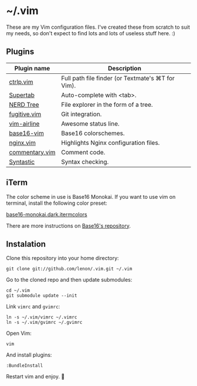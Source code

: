 # ~/.vim

These are my Vim configuration files. I've created these from scratch to suit
my needs, so don't expect to find lots and lots of useless stuff here. :)

## Plugins

| Plugin name         | Description                                       |
| ------------------- | ------------------------------------------------- |
| [ctrlp.vim][1]      | Full path file finder (or Textmate's ⌘T for Vim). |
| [Supertab][2]       | Auto-complete with \<tab\>.                       |
| [NERD Tree][3]      | File explorer in the form of a tree.              |
| [fugitive.vim][4]   | Git integration.                                  |
| [vim-airline][5]    | Awesome status line.                              |
| [base16-vim][6]     | Base16 colorschemes.                              |
| [nginx.vim][7]      | Highlights Nginx configuration files.             |
| [commentary.vim][8] | Comment code.                                     |
| [Syntastic][9]      | Syntax checking.                                  |

[1]: https://github.com/kien/ctrlp.vim
[2]: https://github.com/ervandew/supertab
[3]: https://github.com/scrooloose/nerdtree
[4]: https://github.com/tpope/vim-fugitive
[5]: https://github.com/bling/vim-airline
[6]: https://github.com/chriskempson/base16-vim
[7]: http://www.vim.org/scripts/script.php?script_id=1886
[8]: https://github.com/tpope/vim-commentary
[9]: https://github.com/scrooloose/syntastic

## iTerm

The color scheme in use is Base16 Monokai. If you want to use vim on terminal, install the following color preset:

[base16-monokai.dark.itermcolors][1]

There are more instructions on [Base16's repository][2].

[1]:https://raw.github.com/chriskempson/base16-iterm2/master/base16-monokai.dark.itermcolors
[2]:https://github.com/chriskempson/base16-iterm2

## Instalation

Clone this repository into your home directory:

    git clone git://github.com/lenon/.vim.git ~/.vim

Go to the cloned repo and then update submodules:

    cd ~/.vim
    git submodule update --init

Link `vimrc` and `gvimrc`:

    ln -s ~/.vim/vimrc ~/.vimrc
    ln -s ~/.vim/gvimrc ~/.gvimrc

Open Vim:

    vim

And install plugins:

    :BundleInstall

Restart vim and enjoy. :beer:
